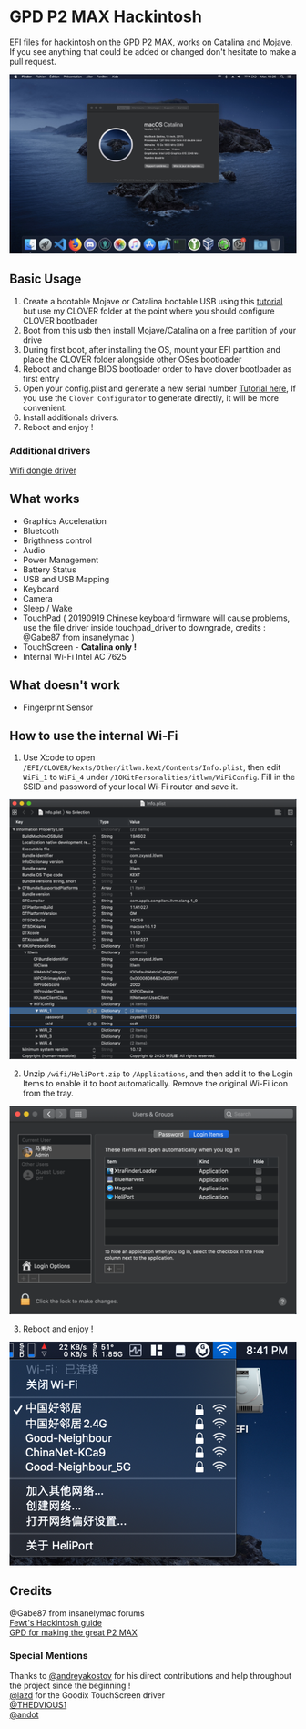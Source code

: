 # GPD P2 MAX Hackintosh

EFI files for hackintosh on the GPD P2 MAX, works on Catalina and Mojave.
If you see anything that could be added or changed don't hesitate to make a pull request.

![Catalina with working Graphics Acceleration](/images/Catalina.jpeg)

## Basic Usage

1. Create a bootable Mojave or Catalina bootable USB using this [tutorial](https://internet-install.gitbook.io/macos-internet-install/) but use my CLOVER folder at the point where you should configure CLOVER bootloader
2. Boot from this usb then install Mojave/Catalina on a free partition of your drive
3. During first boot, after installing the OS, mount your EFI partition and place the CLOVER folder alongside other OSes bootloader
4. Reboot and change BIOS bootloader order to have clover bootloader as first entry
5. Open your config.plist and generate a new serial number [Tutorial here](https://hackintosher.com/forums/thread/generate-your-own-hackintosh-serial-number-board-serial-number-uuid-mlb-rom-in-clover.306/), If you use the `Clover Configurator` to generate directly, it will be more convenient.
6. Install additionals drivers.
7. Reboot and enjoy !

### Additional drivers

[Wifi dongle driver](https://github.com/chris1111/Wireless-USB-Adapter-Clover)

## What works

- Graphics Acceleration
- Bluetooth
- Brigthness control
- Audio
- Power Management
- Battery Status
- USB and USB Mapping
- Keyboard
- Camera
- Sleep / Wake
- TouchPad ( 20190919 Chinese keyboard firmware will cause problems, use the file driver inside touchpad_driver to downgrade, credits : @Gabe87 from insanelymac )
- TouchScreen - **Catalina only !**
- Internal Wi-Fi Intel AC 7625

## What doesn't work

- Fingerprint Sensor

## How to use the internal Wi-Fi

1. Use Xcode to open `/EFI/CLOVER/kexts/Other/itlwm.kext/Contents/Info.plist`, then edit `WiFi_1` to `WiFi_4` under `/IOKitPersonalities/itlwm/WiFiConfig`. Fill in the SSID and password of your local Wi-Fi router and save it.

![wificonfig](/images/itlwm@2x.png)

2. Unzip `/wifi/HeliPort.zip` to `/Applications`, and then add it to the Login Items to enable it to boot automatically. Remove the original Wi-Fi icon from the tray.

![login items](/images/loginitems@2x.png)

3. Reboot and enjoy !

![HeliPort](/images/HeliPort@2x.png)

## Credits

@Gabe87 from insanelymac forums \
[Fewt's Hackintosh guide](https://fewt.gitbook.io/laptopguide/) \
[GPD for making the great P2 MAX](http://gpd.hk/)

### Special Mentions

Thanks to [@andreyakostov](https://github.com/andreyakostov) for his direct contributions and help throughout the project since the beginning ! \
[@lazd](https://github.com/lazd/VoodooI2CGoodix) for the Goodix TouchScreen driver \
[@THEDVIOUS1](https://github.com/THEDEVIOUS1) \
[@andot](https://github.com/andot)
